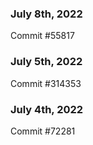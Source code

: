 ### July 8th, 2022

Commit #55817

### July 5th, 2022

Commit #314353


### July 4th, 2022

Commit #72281
